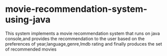 # movie-recommendation-system-using-java
This system implements a movie recommendation system that runs on java console,and provides 
the recommendation to the user based on the preferences of year,language,genre,Imdb rating and finally produces the set of recommended movies
